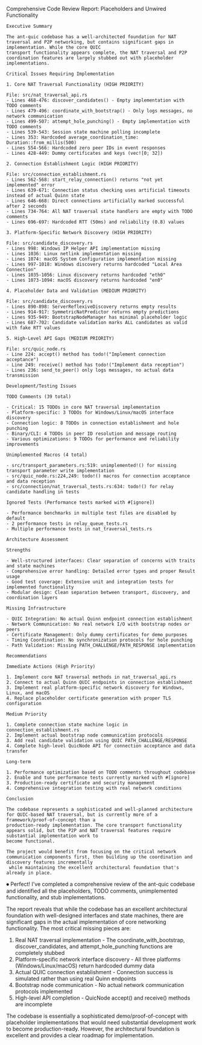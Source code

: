 Comprehensive Code Review Report: Placeholders and Unwired Functionality

    Executive Summary

    The ant-quic codebase has a well-architected foundation for NAT traversal and P2P networking, but contains significant gaps in implementation. While the core QUIC
    transport functionality appears complete, the NAT traversal and P2P coordination features are largely stubbed out with placeholder implementations.

    Critical Issues Requiring Implementation

    1. Core NAT Traversal Functionality (HIGH PRIORITY)

    File: src/nat_traversal_api.rs
    - Lines 468-476: discover_candidates() - Empty implementation with TODO comments
    - Lines 479-496: coordinate_with_bootstrap() - Only logs messages, no network communication
    - Lines 499-507: attempt_hole_punching() - Empty implementation with TODO comments
    - Lines 539-543: Session state machine polling incomplete
    - Lines 353: Hardcoded average_coordination_time: Duration::from_millis(500)
    - Lines 554-566: Hardcoded zero peer IDs in event responses
    - Lines 428-449: Dummy certificates and keys (vec![0; 32])

    2. Connection Establishment Logic (HIGH PRIORITY)

    File: src/connection_establishment.rs
    - Lines 562-568: start_relay_connection() returns "not yet implemented" error
    - Lines 639-671: Connection status checking uses artificial timeouts instead of actual Quinn state
    - Lines 646-668: Direct connections artificially marked successful after 2 seconds
    - Lines 734-764: All NAT traversal state handlers are empty with TODO comments
    - Lines 696-697: Hardcoded RTT (50ms) and reliability (0.8) values

    3. Platform-Specific Network Discovery (HIGH PRIORITY)

    File: src/candidate_discovery.rs
    - Lines 998: Windows IP Helper API implementation missing
    - Lines 1036: Linux netlink implementation missing
    - Lines 1074: macOS System Configuration implementation missing
    - Lines 997-1018: Windows discovery returns hardcoded "Local Area Connection"
    - Lines 1035-1056: Linux discovery returns hardcoded "eth0"
    - Lines 1073-1094: macOS discovery returns hardcoded "en0"

    4. Placeholder Data and Validation (MEDIUM PRIORITY)

    File: src/candidate_discovery.rs
    - Lines 890-898: ServerReflexiveDiscovery returns empty results
    - Lines 914-917: SymmetricNatPredictor returns empty predictions
    - Lines 935-949: BootstrapNodeManager has minimal placeholder logic
    - Lines 687-702: Candidate validation marks ALL candidates as valid with fake RTT values

    5. High-Level API Gaps (MEDIUM PRIORITY)

    File: src/quic_node.rs
    - Line 224: accept() method has todo!("Implement connection acceptance")
    - Line 249: receive() method has todo!("Implement data reception")
    - Lines 236: send_to_peer() only logs messages, no actual data transmission

    Development/Testing Issues

    TODO Comments (39 total)

    - Critical: 15 TODOs in core NAT traversal implementation
    - Platform-specific: 3 TODOs for Windows/Linux/macOS interface discovery
    - Connection logic: 8 TODOs in connection establishment and hole punching
    - Binary/CLI: 4 TODOs in peer ID resolution and message routing
    - Various optimizations: 9 TODOs for performance and reliability improvements

    Unimplemented Macros (4 total)

    - src/transport_parameters.rs:519: unimplemented!() for missing transport parameter write implementation
    - src/quic_node.rs:224,249: todo!() macros for connection acceptance and data reception
    - src/connection/nat_traversal_tests.rs:634: todo!() for relay candidate handling in tests

    Ignored Tests (Performance tests marked with #[ignore])

    - Performance benchmarks in multiple test files are disabled by default
    - 2 performance tests in relay_queue_tests.rs
    - Multiple performance tests in nat_traversal_tests.rs

    Architecture Assessment

    Strengths

    - Well-structured interfaces: Clear separation of concerns with traits and state machines
    - Comprehensive error handling: Detailed error types and proper Result usage
    - Good test coverage: Extensive unit and integration tests for implemented functionality
    - Modular design: Clean separation between transport, discovery, and coordination layers

    Missing Infrastructure

    - QUIC Integration: No actual Quinn endpoint connection establishment
    - Network Communication: No real network I/O with bootstrap nodes or peers
    - Certificate Management: Only dummy certificates for demo purposes
    - Timing Coordination: No synchronization protocols for hole punching
    - Path Validation: Missing PATH_CHALLENGE/PATH_RESPONSE implementation

    Recommendations

    Immediate Actions (High Priority)

    1. Implement core NAT traversal methods in nat_traversal_api.rs
    2. Connect to actual Quinn QUIC endpoints in connection establishment
    3. Implement real platform-specific network discovery for Windows, Linux, and macOS
    4. Replace placeholder certificate generation with proper TLS configuration

    Medium Priority

    1. Complete connection state machine logic in connection_establishment.rs
    2. Implement actual bootstrap node communication protocols
    3. Add real candidate validation using QUIC PATH_CHALLENGE/RESPONSE
    4. Complete high-level QuicNode API for connection acceptance and data transfer

    Long-term

    1. Performance optimization based on TODO comments throughout codebase
    2. Enable and tune performance tests currently marked with #[ignore]
    3. Production-ready certificate and security management
    4. Comprehensive integration testing with real network conditions

    Conclusion

    The codebase represents a sophisticated and well-planned architecture for QUIC-based NAT traversal, but is currently more of a framework/proof-of-concept than a
    production-ready implementation. The core transport functionality appears solid, but the P2P and NAT traversal features require substantial implementation work to
    become functional.

    The project would benefit from focusing on the critical network communication components first, then building up the coordination and discovery features incrementally
     while maintaining the excellent architectural foundation that's already in place.

⏺ Perfect! I've completed a comprehensive review of the ant-quic codebase and identified all the placeholders, TODO comments, unimplemented functionality, and stub
  implementations.

  The report reveals that while the codebase has an excellent architectural foundation with well-designed interfaces and state machines, there are significant gaps in the
   actual implementation of core networking functionality. The most critical missing pieces are:

  1. Real NAT traversal implementation - The coordinate_with_bootstrap, discover_candidates, and attempt_hole_punching functions are completely stubbed
  2. Platform-specific network interface discovery - All three platforms (Windows/Linux/macOS) return hardcoded dummy data
  3. Actual QUIC connection establishment - Connection success is simulated rather than using real Quinn endpoints
  4. Bootstrap node communication - No actual network communication protocols implemented
  5. High-level API completion - QuicNode accept() and receive() methods are incomplete

  The codebase is essentially a sophisticated demo/proof-of-concept with placeholder implementations that would need substantial development work to become
  production-ready. However, the architectural foundation is excellent and provides a clear roadmap for implementation.
